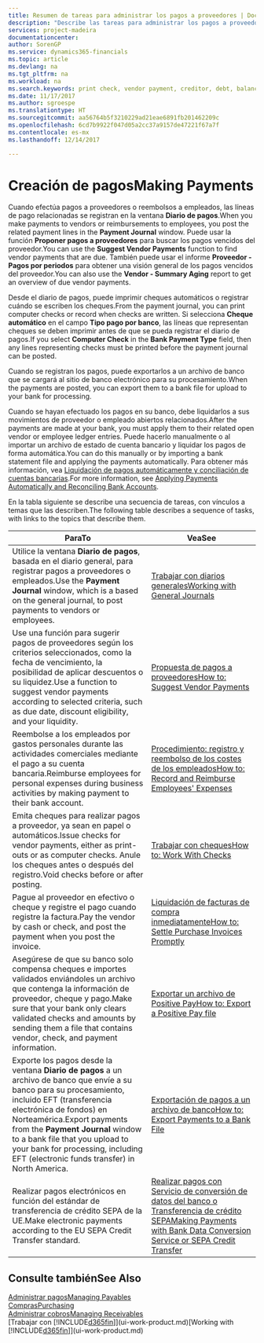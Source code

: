 ```yaml
---
title: Resumen de tareas para administrar los pagos a proveedores | Documentos de Microsoft
description: "Describe las tareas para administrar los pagos a proveedores o acreedores, incluido el registro de líneas de pago y la obtención de un resumen del saldo vencido."
services: project-madeira
documentationcenter: 
author: SorenGP
ms.service: dynamics365-financials
ms.topic: article
ms.devlang: na
ms.tgt_pltfrm: na
ms.workload: na
ms.search.keywords: print check, vendor payment, creditor, debt, balance due, AP
ms.date: 11/17/2017
ms.author: sgroespe
ms.translationtype: HT
ms.sourcegitcommit: aa56764b5f3210229ad21eae6891fb201462209c
ms.openlocfilehash: 6cd7b9922f047d05a2cc37a9157de47221f67a7f
ms.contentlocale: es-mx
ms.lasthandoff: 12/14/2017

---
```

# <a name="making-payments"></a><span data-ttu-id="ddb21-103">Creación de pagos</span><span class="sxs-lookup"><span data-stu-id="ddb21-103">Making Payments</span></span>
<span data-ttu-id="ddb21-104">Cuando efectúa pagos a proveedores o reembolsos a empleados, las líneas de pago relacionadas se registran en la ventana **Diario de pagos**.</span><span class="sxs-lookup"><span data-stu-id="ddb21-104">When you make payments to vendors or reimbursements to employees, you post the related payment lines in the **Payment Journal** window.</span></span> <span data-ttu-id="ddb21-105">Puede usar la función **Proponer pagos a proveedores** para buscar los pagos vencidos del proveedor.</span><span class="sxs-lookup"><span data-stu-id="ddb21-105">You can use the **Suggest Vendor Payments** function to find vendor payments that are due.</span></span> <span data-ttu-id="ddb21-106">También puede usar el informe **Proveedor - Pagos por periodos** para obtener una visión general de los pagos vencidos del proveedor.</span><span class="sxs-lookup"><span data-stu-id="ddb21-106">You can also use the **Vendor - Summary Aging** report to get an overview of due vendor payments.</span></span>

<span data-ttu-id="ddb21-107">Desde el diario de pagos, puede imprimir cheques automáticos o registrar cuándo se escriben los cheques.</span><span class="sxs-lookup"><span data-stu-id="ddb21-107">From the payment journal, you can print computer checks or record when checks are written.</span></span> <span data-ttu-id="ddb21-108">Si selecciona **Cheque automático** en el campo **Tipo pago por banco**, las líneas que representan cheques se deben imprimir antes de que se pueda registrar el diario de pagos.</span><span class="sxs-lookup"><span data-stu-id="ddb21-108">If you select **Computer Check** in the **Bank Payment Type** field, then any lines representing checks must be printed before the payment journal can be posted.</span></span>

<span data-ttu-id="ddb21-109">Cuando se registran los pagos, puede exportarlos a un archivo de banco que se cargará al sitio de banco electrónico para su procesamiento.</span><span class="sxs-lookup"><span data-stu-id="ddb21-109">When the payments are posted, you can export them to a bank file for upload to your bank for processing.</span></span>

<span data-ttu-id="ddb21-110">Cuando se hayan efectuado los pagos en su banco, debe liquidarlos a sus movimientos de proveedor o empleado abiertos relacionados.</span><span class="sxs-lookup"><span data-stu-id="ddb21-110">After the payments are made at your bank, you must apply them to their related open vendor or employee ledger entries.</span></span> <span data-ttu-id="ddb21-111">Puede hacerlo manualmente o al importar un archivo de estado de cuenta bancario y liquidar los pagos de forma automática.</span><span class="sxs-lookup"><span data-stu-id="ddb21-111">You can do this manually or by importing a bank statement file and applying the payments automatically.</span></span> <span data-ttu-id="ddb21-112">Para obtener más información, vea [Liquidación de pagos automáticamente y conciliación de cuentas bancarias](receivables-apply-payments-auto-reconcile-bank-accounts.md).</span><span class="sxs-lookup"><span data-stu-id="ddb21-112">For more information, see [Applying Payments Automatically and Reconciling Bank Accounts](receivables-apply-payments-auto-reconcile-bank-accounts.md).</span></span>

<span data-ttu-id="ddb21-113">En la tabla siguiente se describe una secuencia de tareas, con vínculos a temas que las describen.</span><span class="sxs-lookup"><span data-stu-id="ddb21-113">The following table describes a sequence of tasks, with links to the topics that describe them.</span></span>

| <span data-ttu-id="ddb21-114">Para</span><span class="sxs-lookup"><span data-stu-id="ddb21-114">To</span></span> | <span data-ttu-id="ddb21-115">Vea</span><span class="sxs-lookup"><span data-stu-id="ddb21-115">See</span></span> |
| --- | --- |
|<span data-ttu-id="ddb21-116">Utilice la ventana **Diario de pagos**, basada en el diario general, para registrar pagos a proveedores o empleados.</span><span class="sxs-lookup"><span data-stu-id="ddb21-116">Use the **Payment Journal** window, which is a based on the general journal, to post payments to vendors or employees.</span></span>|[<span data-ttu-id="ddb21-117">Trabajar con diarios generales</span><span class="sxs-lookup"><span data-stu-id="ddb21-117">Working with General Journals</span></span>](ui-work-general-journals.md)|
| <span data-ttu-id="ddb21-118">Use una función para sugerir pagos de proveedores según los criterios seleccionados, como la fecha de vencimiento, la posibilidad de aplicar descuentos o su liquidez.</span><span class="sxs-lookup"><span data-stu-id="ddb21-118">Use a function to suggest vendor payments according to selected criteria, such as due date, discount eligibility, and your liquidity.</span></span> |[<span data-ttu-id="ddb21-119">Propuesta de pagos a proveedores</span><span class="sxs-lookup"><span data-stu-id="ddb21-119">How to: Suggest Vendor Payments</span></span>](payables-how-suggest-vendor-payments.md) |
|<span data-ttu-id="ddb21-120">Reembolse a los empleados por gastos personales durante las actividades comerciales mediante el pago a su cuenta bancaria.</span><span class="sxs-lookup"><span data-stu-id="ddb21-120">Reimburse employees for personal expenses during business activities by making payment to their bank account.</span></span>|[<span data-ttu-id="ddb21-121">Procedimiento: registro y reembolso de los costes de los empleados</span><span class="sxs-lookup"><span data-stu-id="ddb21-121">How to: Record and Reimburse Employees' Expenses</span></span>](finance-how-record-reimburse-employee-expenses.md)|
| <span data-ttu-id="ddb21-122">Emita cheques para realizar pagos a proveedor, ya sean en papel o automáticos.</span><span class="sxs-lookup"><span data-stu-id="ddb21-122">Issue checks for vendor payments, either as print-outs or as computer checks.</span></span> <span data-ttu-id="ddb21-123">Anule los cheques antes o después del registro.</span><span class="sxs-lookup"><span data-stu-id="ddb21-123">Void checks before or after posting.</span></span> |[<span data-ttu-id="ddb21-124">Trabajar con cheques</span><span class="sxs-lookup"><span data-stu-id="ddb21-124">How to: Work With Checks</span></span>](payables-how-work-checks.md) |
| <span data-ttu-id="ddb21-125">Pague al proveedor en efectivo o cheque y registre el pago cuando registre la factura.</span><span class="sxs-lookup"><span data-stu-id="ddb21-125">Pay the vendor by cash or check, and post the payment when you post the invoice.</span></span> |[<span data-ttu-id="ddb21-126">Liquidación de facturas de compra inmediatamente</span><span class="sxs-lookup"><span data-stu-id="ddb21-126">How to: Settle Purchase Invoices Promptly</span></span>](finance-how-to-settle-purchase-invoices-promptly.md) |
| <span data-ttu-id="ddb21-127">Asegúrese de que su banco solo compensa cheques e importes validados enviándoles un archivo que contenga la información de proveedor, cheque y pago.</span><span class="sxs-lookup"><span data-stu-id="ddb21-127">Make sure that your bank only clears validated checks and amounts by sending them a file that contains vendor, check, and payment information.</span></span> |[<span data-ttu-id="ddb21-128">Exportar un archivo de Positive Pay</span><span class="sxs-lookup"><span data-stu-id="ddb21-128">How to: Export a Positive Pay file</span></span>](finance-how-positive-pay.md) |
|<span data-ttu-id="ddb21-129">Exporte los pagos desde la ventana **Diario de pagos** a un archivo de banco que envíe a su banco para su procesamiento, incluido EFT (transferencia electrónica de fondos) en Norteamérica.</span><span class="sxs-lookup"><span data-stu-id="ddb21-129">Export payments from the **Payment Journal** window to a bank file that you upload to your bank for processing, including EFT (electronic funds transfer) in North America.</span></span> |[<span data-ttu-id="ddb21-130">Exportación de pagos a un archivo de banco</span><span class="sxs-lookup"><span data-stu-id="ddb21-130">How to: Export Payments to a Bank File</span></span>](payables-how-export-payments-bank-file.md)|
|<span data-ttu-id="ddb21-131">Realizar pagos electrónicos en función del estándar de transferencia de crédito SEPA de la UE.</span><span class="sxs-lookup"><span data-stu-id="ddb21-131">Make electronic payments according to the EU SEPA Credit Transfer standard.</span></span>|[<span data-ttu-id="ddb21-132">Realizar pagos con Servicio de conversión de datos del banco o Transferencia de crédito SEPA</span><span class="sxs-lookup"><span data-stu-id="ddb21-132">Making Payments with Bank Data Conversion Service or SEPA Credit Transfer</span></span>](finance-make-payments-with-bank-data-conversion-service-or-sepa-credit-transfer.md)|    

## <a name="see-also"></a><span data-ttu-id="ddb21-133">Consulte también</span><span class="sxs-lookup"><span data-stu-id="ddb21-133">See Also</span></span>
[<span data-ttu-id="ddb21-134">Administrar pagos</span><span class="sxs-lookup"><span data-stu-id="ddb21-134">Managing Payables</span></span>](payables-manage-payables.md)  
[<span data-ttu-id="ddb21-135">Compras</span><span class="sxs-lookup"><span data-stu-id="ddb21-135">Purchasing</span></span>](purchasing-manage-purchasing.md)  
[<span data-ttu-id="ddb21-136">Administrar cobros</span><span class="sxs-lookup"><span data-stu-id="ddb21-136">Managing Receivables</span></span>](receivables-manage-receivables.md)  
<span data-ttu-id="ddb21-137">[Trabajar con [!INCLUDE[d365fin](includes/d365fin_md.md)]](ui-work-product.md)</span><span class="sxs-lookup"><span data-stu-id="ddb21-137">[Working with [!INCLUDE[d365fin](includes/d365fin_md.md)]](ui-work-product.md)</span></span>  

